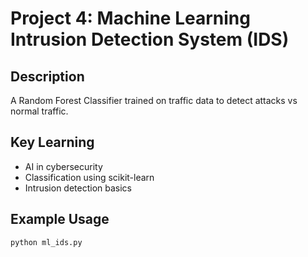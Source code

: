 # Project 4: Machine Learning Intrusion Detection System (IDS)

## Description
A Random Forest Classifier trained on traffic data to detect attacks vs normal traffic.

## Key Learning
- AI in cybersecurity
- Classification using scikit-learn
- Intrusion detection basics

## Example Usage
```bash
python ml_ids.py
```
